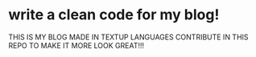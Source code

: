 # write a clean code for my blog!
THIS IS MY BLOG MADE IN TEXTUP LANGUAGES 
CONTRIBUTE IN THIS REPO TO MAKE IT MORE LOOK GREAT!!!
